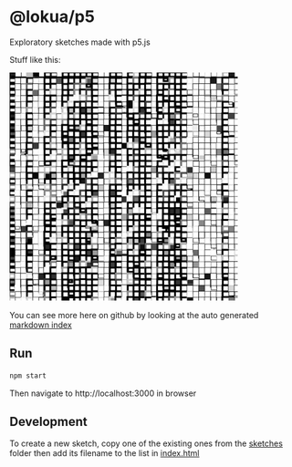 # @lokua/p5

Exploratory sketches made with p5.js

Stuff like this:

<img src="images/1000x/grid4-u2m4.png" alt="images/1000x/grid4-u2m4.png" width="400">

You can see more here on github by looking at the auto
generated [markdown index](index.md)

## Run

```sh
npm start
```

Then navigate to http://localhost:3000 in browser

## Development

To create a new sketch, copy one of the existing ones from
the [sketches](src/sketches) folder then add its filename to
the list in [index.html](src/index.html)
